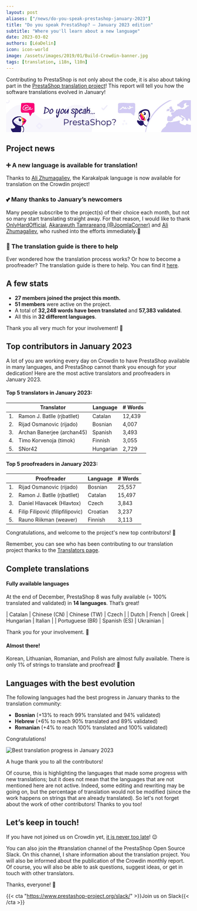 ```yaml
---
layout: post
aliases: ["/news/do-you-speak-prestashop-january-2023"]
title: "Do you speak PrestaShop? – January 2023 edition"
subtitle: "Where you'll learn about a new language"
date: 2023-03-02
authors: [LéaDelin]
icon: icon-world
image: /assets/images/2019/01/Build-Crowdin-banner.jpg
tags: [translation, i18n, l10n]
---
```


Contributing to PrestaShop is not only about the code, it is also about taking part in the [PrestaShop translation project](https://crowdin.com/project/prestashop-official)! This report will tell you how the software translations evolved in January!

![Crowdin Monthly banner](/assets/images/2019/01/Build-Crowdin-banner.jpg)

## Project news

### ➕ A new language is available for translation!

Thanks to [Ali Zhumagaliev](https://crowdin.com/profile/alizhumagaliev), the Karakalpak language is now available for translation on the Crowdin project!

### 💕 Many thanks to January’s newcomers

Many people subscribe to the project(s) of their choice each month, but not so many start translating straight away. 
For that reason, I would like to thank [OnlyHardOfficial](https://crowdin.com/profile/onlyhardofficial), [Akarawuth Tamrareang (@JoomlaCorner)](https://crowdin.com/profile/joomlacorner) and [Ali Zhumagaliev](https://crowdin.com/profile/alizhumagaliev), who rushed into the efforts immediately.👏

### 📖 The translation guide is there to help

Ever wondered how the translation process works? Or how to become a proofreader? The translation guide is there to help. You can find it [here](https://docs.prestashop-project.org/translating-prestashop/).

## A few stats

* **27 members joined the project this month.**
* **51 members** were active on the project.
* A total of **32,248 words have been translated** and **57,383 validated**.
* All this in **32 different languages**.
 
Thank you all very much for your involvement! 🙌

## Top contributors in January 2023
 
A lot of you are working every day on Crowdin to have PrestaShop available in many languages, and PrestaShop cannot thank you enough for your dedication! Here are the most active translators and proofreaders in January 2023.
 
#### Top 5 translators in January 2023:
 
| |Translator | Language | # Words
|-|---------- | -------- | ----------------
| 1. | Ramon J. Batlle (rjbatllet) | Catalan | 12,439
| 2. | Rijad Osmanovic (rijado) | Bosnian | 4,007
| 3. | Archan Banerjee (archan45) | Spanish | 3,493
| 4. | Timo Korvenoja (timok) | Finnish | 3,055
| 5. | SNor42 | Hungarian | 2,729

#### Top 5 proofreaders in January 2023:
 
| | Proofreader | Language | # Words
|-| ---------- | -------- | ----------------
| 1. | Rijad Osmanovic (rijado) | Bosnian | 25,557
| 2. | Ramon J. Batlle (rjbatllet) | Catalan | 15,497
| 3. | Daniel Hlavacek (Hlavtox) | Czech | 3,843
| 4. | Filip Filipović (filipfilipovic) | Croatian | 3,237
| 5. | Rauno Riikman (weaver) | Finnish | 3,113

Congratulations, and welcome to the project's new top contributors! :clap:
 
Remember, you can see who has been contributing to our translation project thanks to the [Translators page](https://translators.prestashop.com/).
 
## Complete translations
 
#### Fully available languages
 
At the end of December, PrestaShop 8 was fully available (= 100% translated and validated) in **14 languages**. That’s great!

| Catalan | Chinese (CN) | Chinese (TW) | Czech |
| Dutch | French | Greek | Hungarian | Italian | 
| Portuguese (BR) | Spanish (ES) | Ukrainian | 

 Thank you for your involvement. :tada:
 
#### Almost there!

Korean, Lithuanian, Romanian, and Polish are almost fully available. There is only 1% of strings to translate and proofread! 💪

## Languages with the best evolution

The following languages had the best progress in January thanks to the translation community:
 
* **Bosnian** (+13% to reach 99% translated and 94% validated)
* **Hebrew** (+6% to reach 90% translated and 89% validated) 
* **Romanian** (+4% to reach 100% translated and 100% validated)

Congratulations! 

![Best translation progress in January 2023](/assets/images/2023/02/build-crowdin-progress-january23.png)

A huge thank you to all the contributors!
 
Of course, this is highlighting the languages that made some progress with new translations; but it does not mean that the languages that are not mentioned here are not active. Indeed, some editing and rewriting may be going on, but the percentage of translation would not be modified (since the work happens on strings that are already translated). So let's not forget about the work of other contributors! Thanks to you too!

## Let’s keep in touch!

If you have not joined us on Crowdin yet, [it is never too late](https://crowdin.com/project/prestashop-official)! :wink:

You can also join the #translation channel of the PrestaShop Open Source Slack. On this channel, I share information about the translation project. You will also be informed about the publication of the Crowdin monthly report. Of course, you will also be able to ask questions, suggest ideas, or get in touch with other translators.

Thanks, everyone! 🙌

{{< cta "https://www.prestashop-project.org/slack/" >}}Join us on Slack{{< /cta >}}
